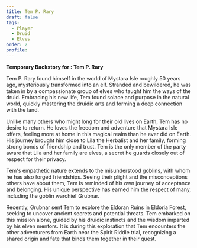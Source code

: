 ```yaml
---
title: Tem P. Rary
draft: false
tags:
  - Player
  - Druid
  - Elves
order: 2
profile:
---
```

**Temporary Backstory for : Tem P. Rary**

Tem P. Rary found himself in the world of Mystara Isle roughly 50 years ago, mysteriously transformed into an elf. Stranded and bewildered, he was taken in by a compassionate group of elves who taught him the ways of the druid. Embracing his new life, Tem found solace and purpose in the natural world, quickly mastering the druidic arts and forming a deep connection with the land.

Unlike many others who might long for their old lives on Earth, Tem has no desire to return. He loves the freedom and adventure that Mystara Isle offers, feeling more at home in this magical realm than he ever did on Earth. His journey brought him close to Lila the Herbalist and her family, forming strong bonds of friendship and trust. Tem is the only member of the party aware that Lila and her family are elves, a secret he guards closely out of respect for their privacy.

Tem's empathetic nature extends to the misunderstood goblins, with whom he has also forged friendships. Seeing their plight and the misconceptions others have about them, Tem is reminded of his own journey of acceptance and belonging. His unique perspective has earned him the respect of many, including the goblin warchief Grubnar.

Recently, Grubnar sent Tem to explore the Eldoran Ruins in Eldoria Forest, seeking to uncover ancient secrets and potential threats. Tem embarked on this mission alone, guided by his druidic instincts and the wisdom imparted by his elven mentors. It is during this exploration that Tem encounters the other adventurers from Earth near the Spirit Riddle trial, recognizing a shared origin and fate that binds them together in their quest.